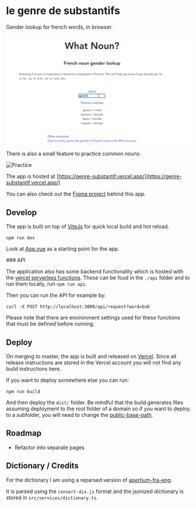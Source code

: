 # le genre de substantifs

Gender lookup for french words, in browser.

![Screencast](./example.gif)

There is also a small feature to practice common nouns.

![Practice](./practice.gif)

The app is hosted at [https://genre-substantif.vercel.app/](https://genre-substantif.vercel.app/)

You can also check out the [Figma project](https://www.figma.com/file/8teTdo1t85HnxdnGEQjYTn/What-the-Noun%3F?node-id=0%3A1) behind this app.

## Develop

The app is built on top of [ViteJs](https://vitejs.dev/) for quick local build and hot reload.

```shell
npm run dev
```

Look at [App.vue](src/App.vue) as a starting point for the app.

### API

The application also has some backend functionality which is hosted with the [vercel serverless functions](https://vercel.com/docs/concepts/functions/serverless-functions). These can be foud in the `./api` folder and to run them locally, run `npm run api`.

Then you can run the API for example by:

```
curl -X POST http://localhost:3000/api/request?word=bob
```

Please note that there are environment settings used for these functions that must be defined before running.

## Deploy

On merging to master, the app is built and released on [Vercel](https://vercel.com/). Since all release instructions are stored in the Vercel account you will not find any build instructions here.

If you want to deploy somewhere else you can run:

```shell
npm run build
```

And then deploy the `dist/` folder. Be mindful that the build generates files assuming deployment to the root folder of a domain so if you want to deploy to a subfolder, you will need to change the [public-base-path](https://vitejs.dev/guide/build.html#public-base-path).

## Roadmap

- Refactor into separate pages

## Dictionary / Credits

For the dictionary I am using a reparsed version of [apertium-fra-eng](https://github.com/apertium/apertium-fra-eng).

It is parsed using the `convert-dix.js` format and the jsonized dictionary is stored in `src/services/dictionary.ts`.
